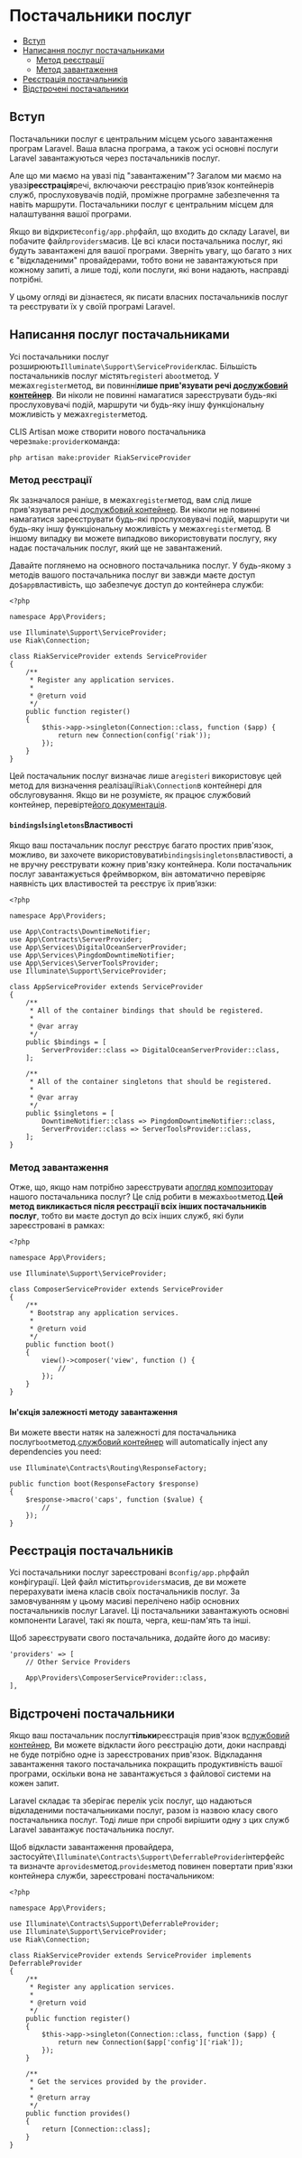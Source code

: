 # Постачальники послуг

-   [Вступ](#introduction)
-   [Написання послуг постачальниками](#writing-service-providers)
    -   [Метод реєстрації](#the-register-method)
    -   [Метод завантаження](#the-boot-method)
-   [Реєстрація постачальників](#registering-providers)
-   [Відстрочені постачальники](#deferred-providers)

<a name="introduction"></a>

## Вступ

Постачальники послуг є центральним місцем усього завантаження програм Laravel. Ваша власна програма, а також усі основні послуги Laravel завантажуються через постачальників послуг.

Але що ми маємо на увазі під "завантаженим"? Загалом ми маємо на увазі**реєстрація**речі, включаючи реєстрацію прив’язок контейнерів служб, прослуховувачів подій, проміжне програмне забезпечення та навіть маршрути. Постачальники послуг є центральним місцем для налаштування вашої програми.

Якщо ви відкриєте`config/app.php`файл, що входить до складу Laravel, ви побачите файл`providers`масив. Це всі класи постачальника послуг, які будуть завантажені для вашої програми. Зверніть увагу, що багато з них є "відкладеними" провайдерами, тобто вони не завантажуються при кожному запиті, а лише тоді, коли послуги, які вони надають, насправді потрібні.

У цьому огляді ви дізнаєтеся, як писати власних постачальників послуг та реєструвати їх у своїй програмі Laravel.

<a name="writing-service-providers"></a>

## Написання послуг постачальниками

Усі постачальники послуг розширюють`Illuminate\Support\ServiceProvider`клас. Більшість постачальників послуг містять`register`і a`boot`метод. У межах`register`метод, ви повинні**лише прив'язувати речі до[службовий контейнер](/docs/{{version}}/container)**. Ви ніколи не повинні намагатися зареєструвати будь-які прослуховувачі подій, маршрути чи будь-яку іншу функціональну можливість у межах`register`метод.

CLIS Artisan може створити нового постачальника через`make:provider`команда:

    php artisan make:provider RiakServiceProvider

<a name="the-register-method"></a>

### Метод реєстрації

Як зазначалося раніше, в межах`register`метод, вам слід лише прив'язувати речі до[службовий контейнер](/docs/{{version}}/container). Ви ніколи не повинні намагатися зареєструвати будь-які прослуховувачі подій, маршрути чи будь-яку іншу функціональну можливість у межах`register`метод. В іншому випадку ви можете випадково використовувати послугу, яку надає постачальник послуг, який ще не завантажений.

Давайте поглянемо на основного постачальника послуг. У будь-якому з методів вашого постачальника послуг ви завжди маєте доступ до`$app`властивість, що забезпечує доступ до контейнера служби:

    <?php

    namespace App\Providers;

    use Illuminate\Support\ServiceProvider;
    use Riak\Connection;

    class RiakServiceProvider extends ServiceProvider
    {
        /**
         * Register any application services.
         *
         * @return void
         */
        public function register()
        {
            $this->app->singleton(Connection::class, function ($app) {
                return new Connection(config('riak'));
            });
        }
    }

Цей постачальник послуг визначає лише a`register`і використовує цей метод для визначення реалізації`Riak\Connection`в контейнері для обслуговування. Якщо ви не розумієте, як працює службовий контейнер, перевірте[його документація](/docs/{{version}}/container).

<a name="the-bindings-and-singletons-properties"></a>

#### `bindings`І`singletons`Властивості

Якщо ваш постачальник послуг реєструє багато простих прив'язок, можливо, ви захочете використовувати`bindings`і`singletons`властивості, а не вручну реєструвати кожну прив'язку контейнера. Коли постачальник послуг завантажується фреймворком, він автоматично перевіряє наявність цих властивостей та реєструє їх прив’язки:

    <?php

    namespace App\Providers;

    use App\Contracts\DowntimeNotifier;
    use App\Contracts\ServerProvider;
    use App\Services\DigitalOceanServerProvider;
    use App\Services\PingdomDowntimeNotifier;
    use App\Services\ServerToolsProvider;
    use Illuminate\Support\ServiceProvider;

    class AppServiceProvider extends ServiceProvider
    {
        /**
         * All of the container bindings that should be registered.
         *
         * @var array
         */
        public $bindings = [
            ServerProvider::class => DigitalOceanServerProvider::class,
        ];

        /**
         * All of the container singletons that should be registered.
         *
         * @var array
         */
        public $singletons = [
            DowntimeNotifier::class => PingdomDowntimeNotifier::class,
            ServerProvider::class => ServerToolsProvider::class,
        ];
    }

<a name="the-boot-method"></a>

### Метод завантаження

Отже, що, якщо нам потрібно зареєструвати a[погляд композитора](/docs/{{version}}/views#view-composers)у нашого постачальника послуг? Це слід робити в межах`boot`метод.**Цей метод викликається після реєстрації всіх інших постачальників послуг**, тобто ви маєте доступ до всіх інших служб, які були зареєстровані в рамках:

    <?php

    namespace App\Providers;

    use Illuminate\Support\ServiceProvider;

    class ComposerServiceProvider extends ServiceProvider
    {
        /**
         * Bootstrap any application services.
         *
         * @return void
         */
        public function boot()
        {
            view()->composer('view', function () {
                //
            });
        }
    }

<a name="boot-method-dependency-injection"></a>

#### Ін'єкція залежності методу завантаження

Ви можете ввести натяк на залежності для постачальника послуг`boot`метод.[службовий контейнер](/docs/{{version}}/container) will automatically inject any dependencies you need:

    use Illuminate\Contracts\Routing\ResponseFactory;

    public function boot(ResponseFactory $response)
    {
        $response->macro('caps', function ($value) {
            //
        });
    }

<a name="registering-providers"></a>

## Реєстрація постачальників

Усі постачальники послуг зареєстровані в`config/app.php`файл конфігурації. Цей файл містить`providers`масив, де ви можете перерахувати імена класів своїх постачальників послуг. За замовчуванням у цьому масиві перелічено набір основних постачальників послуг Laravel. Ці постачальники завантажують основні компоненти Laravel, такі як пошта, черга, кеш-пам'ять та інші.

Щоб зареєструвати свого постачальника, додайте його до масиву:

    'providers' => [
        // Other Service Providers

        App\Providers\ComposerServiceProvider::class,
    ],

<a name="deferred-providers"></a>

## Відстрочені постачальники

Якщо ваш постачальник послуг**тільки**реєстрація прив'язок в[службовий контейнер](/docs/{{version}}/container), Ви можете відкласти його реєстрацію доти, доки насправді не буде потрібно одне із зареєстрованих прив'язок. Відкладання завантаження такого постачальника покращить продуктивність вашої програми, оскільки вона не завантажується з файлової системи на кожен запит.

Laravel складає та зберігає перелік усіх послуг, що надаються відкладеними постачальниками послуг, разом із назвою класу свого постачальника послуг. Тоді лише при спробі вирішити одну з цих служб Laravel завантажує постачальника послуг.

Щоб відкласти завантаження провайдера, застосуйте`\Illuminate\Contracts\Support\DeferrableProvider`інтерфейс та визначте a`provides`метод.`provides`метод повинен повертати прив'язки контейнера служби, зареєстровані постачальником:

    <?php

    namespace App\Providers;

    use Illuminate\Contracts\Support\DeferrableProvider;
    use Illuminate\Support\ServiceProvider;
    use Riak\Connection;

    class RiakServiceProvider extends ServiceProvider implements DeferrableProvider
    {
        /**
         * Register any application services.
         *
         * @return void
         */
        public function register()
        {
            $this->app->singleton(Connection::class, function ($app) {
                return new Connection($app['config']['riak']);
            });
        }

        /**
         * Get the services provided by the provider.
         *
         * @return array
         */
        public function provides()
        {
            return [Connection::class];
        }
    }
